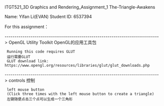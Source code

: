 ITGT521_3D Graphics and Rendering_Assignment_1 The-Triangle-Awakens

Name: Yifan Li(EVAN) 
Student ID: 6537394

For this assignment：

 ------------------------------------------------------------------------------> OpenGL Utility Toolkit  OpenGL的应用工具包
 
     Running this code requires GLUT 
     运行需要GLUT
     GLUT download link: https://www.opengl.org/resources/libraries/glut/glut_downloads.php

 ------------------------------------------------------------------------------> controls  控制

     left mouse button
     (Click three times with the left mouse button to create a triangle)
     左键随便点击三个点可以生成一个三角形
              
